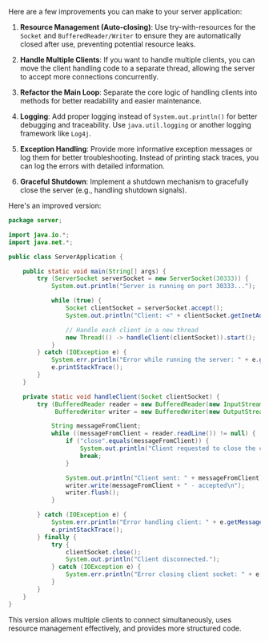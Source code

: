 Here are a few improvements you can make to your server application:

1. **Resource Management (Auto-closing)**: Use try-with-resources for the `Socket` and `BufferedReader/Writer` to ensure they are automatically closed after use, preventing potential resource leaks.

2. **Handle Multiple Clients**: If you want to handle multiple clients, you can move the client handling code to a separate thread, allowing the server to accept more connections concurrently.

3. **Refactor the Main Loop**: Separate the core logic of handling clients into methods for better readability and easier maintenance.

4. **Logging**: Add proper logging instead of `System.out.println()` for better debugging and traceability. Use `java.util.logging` or another logging framework like `Log4j`.

5. **Exception Handling**: Provide more informative exception messages or log them for better troubleshooting. Instead of printing stack traces, you can log the errors with detailed information.

6. **Graceful Shutdown**: Implement a shutdown mechanism to gracefully close the server (e.g., handling shutdown signals).

Here's an improved version:

```java
package server;

import java.io.*;
import java.net.*;

public class ServerApplication {

	public static void main(String[] args) {
		try (ServerSocket serverSocket = new ServerSocket(30333)) {
			System.out.println("Server is running on port 30333...");

			while (true) {
				Socket clientSocket = serverSocket.accept();
				System.out.println("Client: <" + clientSocket.getInetAddress().getHostName() + "> connected successfully!");

				// Handle each client in a new thread
				new Thread(() -> handleClient(clientSocket)).start();
			}
		} catch (IOException e) {
			System.err.println("Error while running the server: " + e.getMessage());
			e.printStackTrace();
		}
	}

	private static void handleClient(Socket clientSocket) {
		try (BufferedReader reader = new BufferedReader(new InputStreamReader(clientSocket.getInputStream()));
			 BufferedWriter writer = new BufferedWriter(new OutputStreamWriter(clientSocket.getOutputStream()))) {

			String messageFromClient;
			while ((messageFromClient = reader.readLine()) != null) {
				if ("close".equals(messageFromClient)) {
					System.out.println("Client requested to close the connection.");
					break;
				}

				System.out.println("Client sent: " + messageFromClient);
				writer.write(messageFromClient + " - accepted\n");
				writer.flush();
			}

		} catch (IOException e) {
			System.err.println("Error handling client: " + e.getMessage());
			e.printStackTrace();
		} finally {
			try {
				clientSocket.close();
				System.out.println("Client disconnected.");
			} catch (IOException e) {
				System.err.println("Error closing client socket: " + e.getMessage());
			}
		}
	}
}
```

This version allows multiple clients to connect simultaneously, uses resource management effectively, and provides more structured code.
